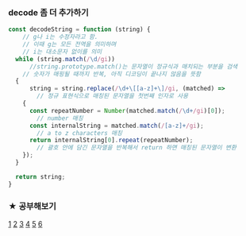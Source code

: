 ### decode 좀 더 추가하기
```js
const decodeString = function (string) {
    // g나 i는 수정자라고 함.
    // 이때 g는 모든 전역을 의미하며
    // i는 대소문자 없이를 의미
  while (string.match(/\d/gi)) 
      //string.prototype.match()는 문자열이 정규식과 매치되는 부분을 검색
    // 숫자가 매핑될 때까지 반복, 아직 디코딩이 끝나지 않음을 뜻함
  { 
      string = string.replace(/\d+\[[a-z]+\]/gi, (matched) =>
        // 정규 표현식으로 매칭된 문자열을 첫번째 인자로 사용
    { 
      const repeatNumber = Number(matched.match(/\d+/gi)[0]); 
        // number 매칭
      const internalString = matched.match(/[a-z]+/gi); 
        // a to z characters 매칭
      return internalString[0].repeat(repeatNumber); 
        // 괄호 안에 담긴 문자열을 반복해서 return 하면 매칭된 문자열이 변환
    });
  }

  return string;
}
```

### ★ 공부해보기
<a href='https://developer.mozilla.org/ko/docs/Web/JavaScript/Reference/Global_Objects/String/match'>1</a>
<a href='https://programmers.co.kr/learn/courses/30/lessons/12926'>2</a>
<a href='https://programmers.co.kr/learn/courses/30/lessons/12948'>3</a>
<a href='https://blog.naver.com/lovysunny7/221610023491'>4</a>
<a href='https://blog.naver.com/ggamjige8888/222055605559'>5</a>
<a href='https://aljjabaegi.tistory.com/449'>6</a>
